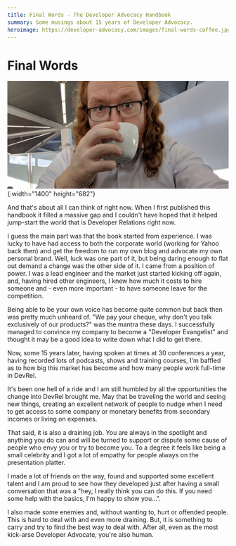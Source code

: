 ```yaml
---
title: Final Words - The Developer Advocacy Handbook
summary: Some musings about 15 years of Developer Advocacy.
heroimage: https://developer-advocacy.com/images/final-words-coffee.jpg
---
```


# Final Words

![Chris Heilmann drinking coffee](images/final-words-coffee.jpg){:width="1400"
height="682"}

And that's about all I can think of right now. When I first published this handbook it filled a massive gap and I couldn't have hoped that it helped jump-start the world that is Developer Relations right now.

I guess the main part was that the book started from experience. I was lucky to have had access to both the corporate world (working for Yahoo back then) and get the freedom to run my own blog and advocate my own personal brand. Well, luck was one part of it, but being daring enough to flat out demand a change was the other side of it. I came from a position of power. I was a lead engineer and the market just started kicking off again, and, having hired other engineers, I knew how much it costs to hire someone and - even more important - to have someone leave for the competition.

Being able to be your own voice has become quite common but back then was pretty much unheard of. "We pay your cheque, why don't you talk exclusively of our products?" was the mantra these days. I successfully managed to convince my company to become a "Developer Evangelist" and thought it may be a good idea to write down what I did to get there.

Now, some 15 years later, having spoken at times at 30 conferences a year, having recorded lots of podcasts, shows and training courses, I'm baffled as to how big this market has become and how many people work full-time in DevRel.

It's been one hell of a ride and I am still humbled by all the opportunities the change into DevRel brought me. May that be traveling the world and seeing new things, creating an excellent network of people to nudge when I need to get access to some company or monetary benefits from secondary incomes or living on expenses.

That said, it is also a draining job. You are always in the spotlight and anything you do can and will be turned to support or dispute some cause of people who envy you or try to become you. To a degree it feels like being a small celebrity and I got a lot of empathy for people always on the presentation platter.

I made a lot of friends on the way, found and supported some excellent talent and I am proud to see how they developed just after having a small conversation that was a "hey, I really think you can do this. If you need some help with the basics, I'm happy to show you…".

I also made some enemies and, without wanting to, hurt or offended people. This is hard to deal with and even more draining. But, it is something to carry and try to find the best way to deal with. After all, even as the most kick-arse Developer Advocate, you're also human.
